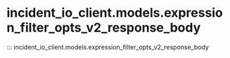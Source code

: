 # incident_io_client.models.expression_filter_opts_v2_response_body

::: incident_io_client.models.expression_filter_opts_v2_response_body